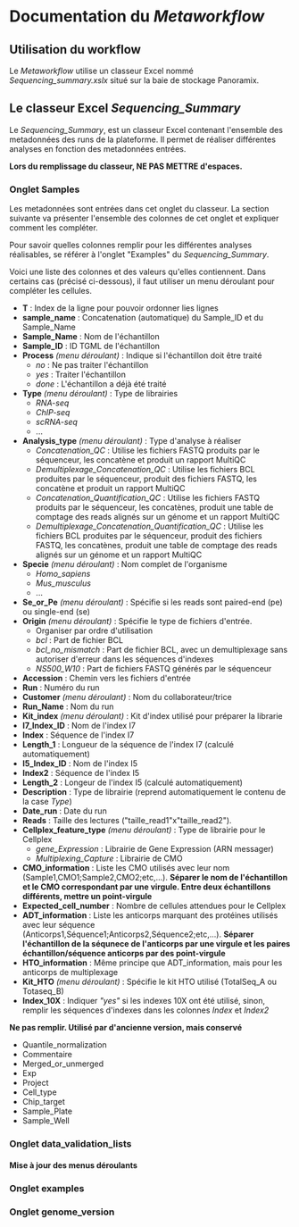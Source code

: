 # Documentation du *Metaworkflow*

## Utilisation du workflow 

Le *Metaworkflow* utilise un classeur Excel nommé *Sequencing\_summary.xslx* situé sur la baie de stockage Panoramix.

## Le classeur Excel *Sequencing_Summary*

Le *Sequencing\_Summary*, est un classeur Excel contenant l'ensemble des metadonnées des runs de la plateforme. Il permet de réaliser différentes analyses en fonction des metadonnées entrées. 

**Lors du remplissage du classeur, NE PAS METTRE d'espaces.**

### Onglet Samples 

Les metadonnées sont entrées dans cet onglet du classeur. La section suivante va présenter l'ensemble des colonnes de cet onglet et expliquer comment les compléter. 

Pour savoir quelles colonnes remplir pour les différentes analyses réalisables, se référer à l'onglet "Examples" du *Sequencing_Summary*.

Voici une liste des colonnes et des valeurs qu'elles contiennent. Dans certains cas (précisé ci-dessous), il faut utiliser un menu déroulant pour compléter les cellules.

* **T** : Index de la ligne pour pouvoir ordonner lies lignes
* **sample\_name** : Concatenation (automatique) du Sample\_ID et du Sample\_Name
* **Sample\_Name** : Nom de l'échantillon 
* **Sample\_ID** : ID TGML de l'échantillon
* **Process** *(menu déroulant)* : Indique si l'échantillon doit être traité
    * *no* : Ne pas traiter l'échantillon
    * *yes* : Traiter l'échantillon
    * *done* : L'échantillon a déjà été traité
* **Type** *(menu déroulant)* : Type de librairies
    * *RNA-seq*
    * *ChIP-seq*
    * *scRNA-seq*
    * ...
* **Analysis\_type** *(menu déroulant)* : Type d'analyse à réaliser
    * *Concatenation\_QC* : Utilise les fichiers FASTQ produits par le séquenceur, les concatène et produit un rapport MultiQC
    * *Demultiplexage\_Concatenation\_QC* : Utilise les fichiers BCL produites par le séquenceur, produit des fichiers FASTQ, les concatène et produit un rapport MultiQC
    * *Concatenation\_Quantification\_QC* : Utilise les fichiers FASTQ produits par le séquenceur, les concatènes, produit une table de comptage des reads alignés sur un génome et un rapport MultiQC
    * *Demultiplexage\_Concatenation\_Quantification\_QC* : Utilise les fichiers BCL produites par le séquenceur, produit des fichiers FASTQ, les concatènes, produit une table de comptage des reads alignés sur un génome et un rapport MultiQC
* **Specie** *(menu déroulant)* : Nom complet de l'organisme
    * *Homo\_sapiens*
    * *Mus\_musculus*
    * ...
* **Se\_or\_Pe** *(menu déroulant)* : Spécifie si les reads sont paired-end (pe) ou single-end (se)
* **Origin** *(menu déroulant)* : Spécifie le type de fichiers d'entrée.
    * Organiser par ordre d'utilisation
    * *bcl* : Part de fichier BCL
    * *bcl\_no\_mismatch* : Part de fichier BCL, avec un demultiplexage sans autoriser d'erreur dans les séquences d'indexes
    * *NS500\_W10* : Part de fichiers FASTQ générés par le séquenceur
* **Accession** : Chemin vers les fichiers d'entrée
* **Run** : Numéro du run
* **Customer** *(menu déroulant)* : Nom du collaborateur/trice
* **Run\_Name** : Nom du run 
* **Kit\_index** *(menu déroulant)* : Kit d'index utilisé pour préparer la librarie
* **I7\_Index\_ID** : Nom de l'index I7
* **Index** : Séquence de l'index I7
* **Length\_1** : Longueur de la séquence de l'index I7 (calculé automatiquement)
* **I5\_Index\_ID** : Nom de l'index I5
* **Index2** : Séquence de l'index I5
* **Length\_2** : Longeur de l'index I5 (calculé automatiquement)
* **Description** : Type de librairie (reprend automatiquement le contenu de la case *Type*)
* **Date\_run** : Date du run
* **Reads** : Taille des lectures ("taille\_read1"x"taille\_read2").
* **Cellplex\_feature\_type** *(menu déroulant)* : Type de librairie pour le Cellplex
    * *gene\_Expression* : Librairie de Gene Expression (ARN messager)
    * *Multiplexing\_Capture* : Librairie de CMO
* **CMO\_information** : Liste les CMO utilisés avec leur nom (Sample1,CMO1;Sample2,CMO2;etc,...). **Séparer le nom de l'échantillon et le CMO correspondant par une virgule. Entre deux échantillons différents, mettre un point-virgule**
* **Expected\_cell\_number** : Nombre de cellules attendues pour le Cellplex
* **ADT\_information** : Liste les anticorps marquant des protéines utilisés avec leur séquence (Anticorps1,Séquence1;Anticorps2,Séquence2;etc,...). **Séparer l'échantillon de la séqunece de l'anticorps par une virgule et les paires échantillon/séquence anticorps par des point-virgule**
* **HTO\_information** : Même principe que ADT\_information, mais pour les anticorps de multiplexage
* **Kit\_HTO** *(menu déroulant)* : Spécifie le kit HTO utilisé (TotalSeq\_A ou Totaseq\_B)
* **Index\_10X** : Indiquer *"yes"* si les indexes 10X ont été utilisé, sinon, remplir les séquences d'indexes dans les colonnes *Index* et *Index2*

**Ne pas remplir. Utilisé par d'ancienne version, mais conservé**
* Quantile\_normalization
* Commentaire
* Merged\_or\_unmerged
* Exp
* Project
* Cell\_type
* Chip\_target
* Sample\_Plate
* Sample\_Well 

### Onglet data_validation_lists

#### Mise à jour des menus déroulants

### Onglet examples

### Onglet genome_version
